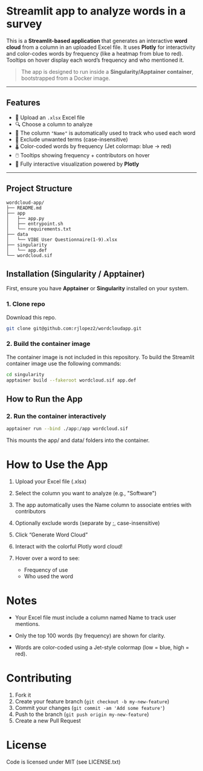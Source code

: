 # Streamlit app to analyze words in a survey

This is a **Streamlit-based application** that generates an interactive **word cloud** from a column in an uploaded Excel file. It uses **Plotly** for interactivity and color-codes words by frequency (like a heatmap from blue to red). Tooltips on hover display each word’s frequency and who mentioned it.

> The app is designed to run inside a **Singularity/Apptainer container**, bootstrapped from a Docker image.

---

## Features

- 📂 Upload an `.xlsx` Excel file
- 🔍 Choose a column to analyze
- 🙋 The column `"Name"` is automatically used to track who used each word
- 🧹 Exclude unwanted terms (case-insensitive)
- 🌡️ Color-coded words by frequency (Jet colormap: blue → red)
- 🖱️ Tooltips showing frequency + contributors on hover
- 📱 Fully interactive visualization powered by **Plotly**

---

## Project Structure

```
wordcloud-app/
├── README.md
├── app
│   ├── app.py
│   ├── entrypoint.sh
│   └── requirements.txt
├── data
│   └── VIBE User Questionnaire(1-9).xlsx
├── singularity
│   └── app.def
└── wordcloud.sif

```


## Installation (Singularity / Apptainer)

First, ensure you have **Apptainer** or **Singularity** installed on your system.

### 1. Clone repo
Download this repo.
```bash
git clone git@github.com:rjlopez2/wordcloudapp.git
```

### 2. Build the container image
The container image is not included in this repository. To build the Streamlit container image use the following commands:
```bash
cd singularity
apptainer build --fakeroot wordcloud.sif app.def 
````

## How to Run the App

### 2. Run the container interactively
```bash
apptainer run --bind ./app:/app wordcloud.sif
```

This mounts the app/ and data/ folders into the container.

# How to Use the App

1. Upload your Excel file (.xlsx)

2. Select the column you want to analyze (e.g., "Software")

3. The app automatically uses the Name column to associate entries with contributors

4. Optionally exclude words (separate by ;, case-insensitive)

5. Click “Generate Word Cloud”

6. Interact with the colorful Plotly word cloud!

7. Hover over a word to see:
   - Frequency of use
   - Who used the word


# Notes

- Your Excel file must include a column named Name to track user mentions.

- Only the top 100 words (by frequency) are shown for clarity.

- Words are color-coded using a Jet-style colormap (low = blue, high = red).

# Contributing

1. Fork it
2. Create your feature branch (`git checkout -b my-new-feature`)
3. Commit your changes (`git commit -am 'Add some feature'`)
4. Push to the branch (`git push origin my-new-feature`)
5. Create a new Pull Request

# License

Code is licensed under MIT (see LICENSE.txt)
